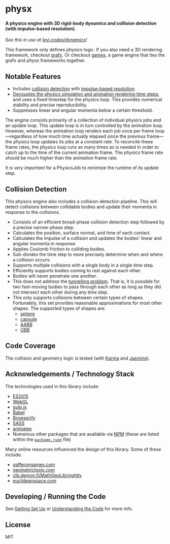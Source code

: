 # physx

#### A physics engine with 3D rigid-body dynamics and collision detection (with impulse-based resolution).

_See this in use at [levi.codes/dynamics][demo]!_

This framework only defines physics logic. If you also need a 3D rendering framework, checkout
[grafx][grafx]. Or checkout [gamex][gamex], a game engine that ties the grafx and physx frameworks
together.

## Notable Features

- Includes [collision detection][collision-detection] with [impulse-based 
  resolution][collision-resolution].
- [Decouples the physics simulation and animation rendering time steps][stable-time-steps], and uses
  a fixed timestep for the physics loop. This provides numerical stability and precise
  reproducibility.
- Suppresses linear and angular momenta below a certain threshold.

The engine consists primarily of a collection of individual physics jobs and an update loop. This
update loop is in turn controlled by the animation loop. However, whereas the animation loop renders
each job once per frame loop&mdash;regardless of how much time actually elapsed since the previous
frame&mdash;the physics loop updates its jobs at a constant rate. To reconcile these frame rates,
the physics loop runs as many times as is needed in order to catch up to the time of the current
animation frame. The physics frame rate should be much higher than the animation frame rate.

It is _very important_ for a PhysicsJob to minimize the runtime of its update step.

## Collision Detection

This physics engine also includes a collision-detection pipeline. This will detect collisions
between collidable bodies and update their momenta in response to the collisions.

- Consists of an efficient broad-phase collision detection step followed by a precise narrow-phase
  step.
- Calculates the position, surface normal, and time of each contact.
- Calculates the impulse of a collision and updates the bodies' linear and angular momenta in
  response.
- Applies Coulomb friction to colliding bodies.
- Sub-divides the time step to more precisely determine when and where a collision occurs.
- Supports multiple collisions with a single body in a single time step.
- Efficiently supports bodies coming to rest against each other.
- Bodies will never penetrate one another.
- This does not address the [tunnelling problem][tunnelling-problem]. That is, it is possible for
  two fast-moving bodies to pass through each other as long as they did not intersect each other
  during any time step.
- This only supports collisions between certain types of shapes. Fortunately, this set provides
  reasonable approximations for most other shapes. The supported types of shapes are:
    - [sphere][sphere]
    - [capsule][capsule]
    - [AABB][aabb]
    - [OBB][obb]

## Code Coverage

The collision and geometry logic is tested (with [Karma][karma] and [Jasmine][jasmine]).

## Acknowledgements / Technology Stack

The technologies used in this library include:

- [ES2015][es2015]
- [WebGL][webgl]
- [gulp.js][gulp]
- [Babel][babel]
- [Browserify][browserify]
- [SASS][sass]
- [animatex][animatex]
- Numerous other packages that are available via [NPM][npm] (these are listed within the
  [`package.json`](./package.json) file)

Many online resources influenced the design of this library. Some of these include:

- [gafferongames.com][gafferongames]
- [geometrictools.com][geometrictools]
- [clb.demon.fi/MathGeoLib/nightly][mathgeolib]
- [euclideanspace.com][euclideanspace]

## Developing / Running the Code

See [Getting Set Up](./docs/getting-set-up) or [Understanding the
Code](./docs/understanding-the-code) for more info.

## License

MIT

[demo]: http://levi.codes/dynamics

[grafx]: https://github.com/levilindsey/grafx
[gamex]: https://github.com/levilindsey/gamex
[animatex]: https://github.com/levilindsey/animatex

[tunnelling-problem]: https://www.aorensoftware.com/blog/2011/06/01/when-bullets-move-too-fast/
[sphere]: https://en.wikipedia.org/wiki/Sphere
[capsule]: https://en.wikipedia.org/wiki/Capsule_(geometry)
[aabb]: https://en.wikipedia.org/w/index.php?title=Axis-aligned_bounding_box&redirect=no
[obb]: https://en.wikipedia.org/w/index.php?title=Oriented_bounding_box&redirect=no

[es2015]: http://www.ecma-international.org/ecma-262/6.0/
[webgl]: https://developer.mozilla.org/en-US/docs/Web/API/WebGL_API
[node]: http://nodejs.org/
[babel]: https://babeljs.io/
[browserify]: http://browserify.org/
[gulp]: http://gulpjs.com/
[sass]: http://sass-lang.com/
[jasmine]: http://jasmine.github.io/
[karma]: https://karma-runner.github.io/1.0/index.html
[npm]: http://npmjs.org/

[gafferongames]: http://gafferongames.com
[geometrictools]: http://geometrictools.com
[mathgeolib]: http://clb.demon.fi/MathGeoLib/nightly
[euclideanspace]: http://euclideanspace.com

[collision-detection]: https://en.wikipedia.org/wiki/Collision_detection
[collision-resolution]: https://en.wikipedia.org/wiki/Collision_response#Impulse-based_contact_model
[stable-time-steps]: https://gafferongames.com/post/fix_your_timestep/
